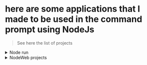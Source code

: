 # here are some applications that I made to be used in the command prompt using NodeJs

> See here the list of projects
<details>
  <summary>Node run</summary>
  
[Calc](https://github.com/felpzsouls/NodeJs-projects/tree/master/calc)
To use the calculator, simply run the simple_calc.bat file

[Rpg Game](https://github.com/felpzsouls/NodeJs-projects/tree/master/RPG-cmd)
To play the RPG, make sure the dependencies are installed, and run the game.bat file

[Discord Bot]()
</details>

<details>
  <summary>NodeWeb projects</summary>

  
[Fpz Chat](https://github.com/felpzsouls/NodeJs-projects/tree/master/FPZ-chat)
In this place, you and your friends can use it to chat, make sure the dependencies are installed!

[Discord OAuth](https://github.com/felpzsouls/NodeJs-projects/tree/master/Discord-OAuth)
  <details>
  <summary>How to use Discord-OAuth</summary>
  
  ## How to use:

  To use this Discord authenticator, you will need to create a new application in the discord developer portal, there you will get the Secret Key, for your .env and the client id

  [Discord Developer Portal](https://discord.com/developers/)

</details>
</details>
